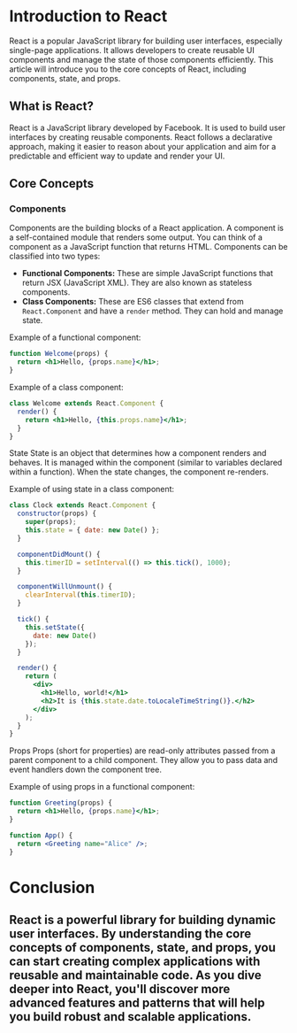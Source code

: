 # Introduction to React

React is a popular JavaScript library for building user interfaces, especially single-page applications. It allows developers to create reusable UI components and manage the state of those components efficiently. This article will introduce you to the core concepts of React, including components, state, and props.

## What is React?

React is a JavaScript library developed by Facebook. It is used to build user interfaces by creating reusable components. React follows a declarative approach, making it easier to reason about your application and aim for a predictable and efficient way to update and render your UI.

## Core Concepts

### Components

Components are the building blocks of a React application. A component is a self-contained module that renders some output. You can think of a component as a JavaScript function that returns HTML. Components can be classified into two types:

- **Functional Components:** These are simple JavaScript functions that return JSX (JavaScript XML). They are also known as stateless components.
- **Class Components:** These are ES6 classes that extend from `React.Component` and have a `render` method. They can hold and manage state.

Example of a functional component:
```jsx
function Welcome(props) {
  return <h1>Hello, {props.name}</h1>;
}
```
Example of a class component:
```jsx
class Welcome extends React.Component {
  render() {
    return <h1>Hello, {this.props.name}</h1>;
  }
}
```
State
State is an object that determines how a component renders and behaves. It is managed within the component (similar to variables declared within a function). When the state changes, the component re-renders.

Example of using state in a class component:
```jsx
class Clock extends React.Component {
  constructor(props) {
    super(props);
    this.state = { date: new Date() };
  }

  componentDidMount() {
    this.timerID = setInterval(() => this.tick(), 1000);
  }

  componentWillUnmount() {
    clearInterval(this.timerID);
  }

  tick() {
    this.setState({
      date: new Date()
    });
  }

  render() {
    return (
      <div>
        <h1>Hello, world!</h1>
        <h2>It is {this.state.date.toLocaleTimeString()}.</h2>
      </div>
    );
  }
}
```
Props
Props (short for properties) are read-only attributes passed from a parent component to a child component. They allow you to pass data and event handlers down the component tree.

Example of using props in a functional component:
```jsx
function Greeting(props) {
  return <h1>Hello, {props.name}</h1>;
}

function App() {
  return <Greeting name="Alice" />;
}
```
# Conclusion
## React is a powerful library for building dynamic user interfaces. By understanding the core concepts of components, state, and props, you can start creating complex applications with reusable and maintainable code. As you dive deeper into React, you'll discover more advanced features and patterns that will help you build robust and scalable applications.

